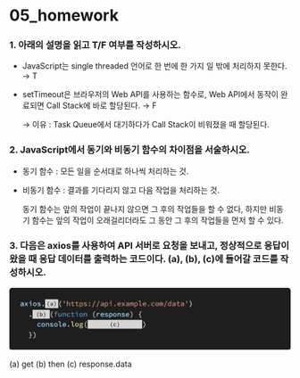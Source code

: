# 05_homework

### 1. 아래의 설명을 읽고 T/F 여부를 작성하시오.

- JavaScript는 single threaded 언어로 한 번에 한 가지 일 밖에 처리하지 못한다. → T
- setTimeout은 브라우저의 Web API를 사용하는 함수로, Web API에서 동작이 완료되면 Call Stack에 바로 할당된다. → F
    
    → 이유 : Task Queue에서 대기하다가 Call Stack이 비워졌을 때 할당된다.
    

### 2. JavaScript에서 동기와 비동기 함수의 차이점을 서술하시오.

- 동기 함수 : 모든 일을 순서대로 하나씩 처리하는 것.
- 비동기 함수 : 결과를 기다리지 않고 다음 작업을 처리하는 것.
    
    동기 함수는 앞의 작업이 끝나지 않으면 그 후의 작업들을 할 수 없다, 하지만 비동기 함수는 앞의 작업이 오래걸리더라도 그 동안 그 후의 작업들을 먼저 할 수 있다.
    

### 3. 다음은 axios를 사용하여 API 서버로 요청을 보내고, 정상적으로 응답이 왔을 때 응답 데이터를 출력하는 코드이다. (a), (b), (c)에 들어갈 코드를 작성하시오.

![Untitled](05_homework%20f138f9a8da83471e969b41960744f109/Untitled.png)

(a) get  (b) then  (c) response.data